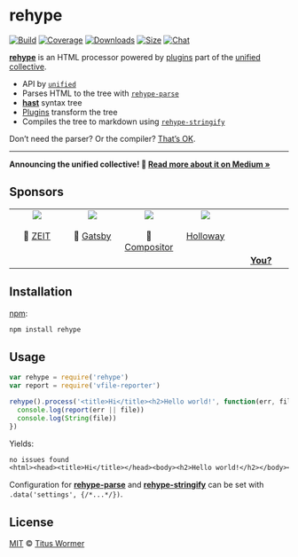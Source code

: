 # rehype

[![Build][build-badge]][build]
[![Coverage][coverage-badge]][coverage]
[![Downloads][downloads-badge]][downloads]
[![Size][size-badge]][size]
[![Chat][chat-badge]][chat]

**[rehype][]** is an HTML processor powered by [plugins][] part of the
[unified][] [collective][].

*   API by [`unified`][unified]
*   Parses HTML to the tree with [`rehype-parse`][parse]
*   **[hast][]** syntax tree
*   [Plugins][] transform the tree
*   Compiles the tree to markdown using [`rehype-stringify`][stringify]

Don’t need the parser?
Or the compiler?
[That’s OK][unified-usage].

* * *

**Announcing the unified collective!  🎉
[Read more about it on Medium »][announcement]**

## Sponsors

<!--lint ignore no-html maximum-line-length-->

<table>
  <tr valign="top">
    <td width="20%" align="center">
      <a href="https://zeit.co"><img src="https://avatars1.githubusercontent.com/u/14985020?s=400&v=4"></a>
      <br><br>🥇
      <a href="https://zeit.co">ZEIT</a>
    </td>
    <td width="20%" align="center">
      <a href="https://www.gatsbyjs.org"><img src="https://avatars1.githubusercontent.com/u/12551863?s=400&v=4"></a>
      <br><br>🥇
      <a href="https://www.gatsbyjs.org">Gatsby</a></td>
    <td width="20%" align="center">
      <a href="https://compositor.io"><img src="https://avatars1.githubusercontent.com/u/19245838?s=400&v=4"></a>
      <br><br>🥉
      <a href="https://compositor.io">Compositor</a>
    </td>
    <td width="20%" align="center">
      <a href="https://www.holloway.com"><img src="https://avatars1.githubusercontent.com/u/35904294?s=400&v=4"></a>
      <br><br>
      <a href="https://www.holloway.com">Holloway</a>
    </td>
    <td width="20%" align="center">
      <br><br><br><br>
      <a href="https://opencollective.com/unified"><strong>You?</strong>
    </td>
  </tr>
</table>

## Installation

[npm][]:

```bash
npm install rehype
```

## Usage

```js
var rehype = require('rehype')
var report = require('vfile-reporter')

rehype().process('<title>Hi</title><h2>Hello world!', function(err, file) {
  console.log(report(err || file))
  console.log(String(file))
})
```

Yields:

```txt
no issues found
<html><head><title>Hi</title></head><body><h2>Hello world!</h2></body></html>
```

Configuration for [**rehype-parse**][parse] and
[**rehype-stringify**][stringify] can be set with
`.data('settings', {/*...*/})`.

## License

[MIT][license] © [Titus Wormer][author]

<!-- Definitions -->

[build-badge]: https://img.shields.io/travis/rehypejs/rehype/master.svg

[build]: https://travis-ci.org/rehypejs/rehype

[coverage-badge]: https://img.shields.io/codecov/c/github/rehypejs/rehype.svg

[coverage]: https://codecov.io/github/rehypejs/rehype

[downloads-badge]: https://img.shields.io/npm/dm/rehype.svg

[downloads]: https://www.npmjs.com/package/rehype

[size-badge]: https://img.shields.io/bundlephobia/minzip/rehype.svg

[size]: https://bundlephobia.com/result?p=rehype

[chat-badge]: https://img.shields.io/badge/join%20the%20community-on%20spectrum-7b16ff.svg

[chat]: https://spectrum.chat/unified/rehype

[license]: https://github.com/rehypejs/rehype/blob/master/license

[author]: https://wooorm.com

[npm]: https://docs.npmjs.com/cli/install

[rehype]: https://github.com/rehypejs/rehype

[unified]: https://github.com/unifiedjs/unified

[hast]: https://github.com/syntax-tree/hast

[parse]: https://github.com/rehypejs/rehype/blob/master/packages/rehype-parse

[stringify]: https://github.com/rehypejs/rehype/blob/master/packages/rehype-stringify

[plugins]: https://github.com/rehypejs/rehype/blob/master/doc/plugins.md

[unified-usage]: https://github.com/unifiedjs/unified#usage

[collective]: https://opencollective.com/unified

[announcement]: https://medium.com/unifiedjs/collectively-evolving-through-crowdsourcing-22c359ea95cc
